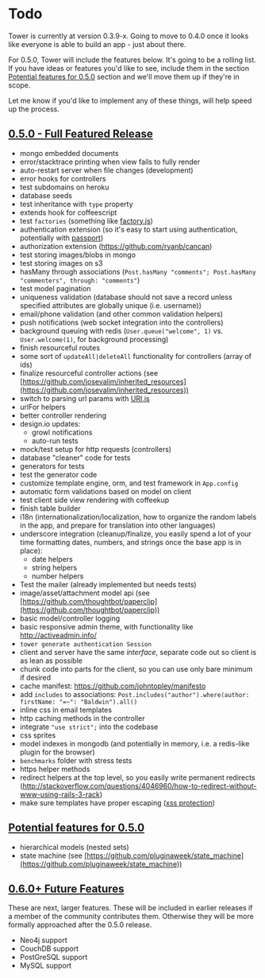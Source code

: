# Todo

Tower is currently at version 0.3.9-x.  Going to move to 0.4.0 once it looks like everyone is able to build an app - just about there.

For 0.5.0, Tower will include the features below.  It's going to be a rolling list.  If you have ideas or features you'd like to see, include them in the section [Potential features for 0.5.0](#potential-features-0.5.0) section and we'll move them up if they're in scope.

Let me know if you'd like to implement any of these things, will help speed up the process.

<h2><a name="features-0.5.0" href="features-0.5.0">0.5.0 - Full Featured Release</a></h2>

- mongo embedded documents
- error/stacktrace printing when view fails to fully render
- auto-restart server when file changes (development)
- error hooks for controllers
- test subdomains on heroku
- database seeds
- test inheritance with `type` property
- extends hook for coffeescript
- test `factories` (something like [factory.js](https://github.com/viatropos/factory.js))
- authentication extension (so it's easy to start using authentication, potentially with [passport](https://github.com/jaredhanson/passport))
- authorization extension (https://github.com/ryanb/cancan)
- test storing images/blobs in mongo
- test storing images on s3
- hasMany through associations (`Post.hasMany "comments"; Post.hasMany "commenters", through: "comments"`)
- test model pagination
- uniqueness validation (database should not save a record unless specified attributes are globally unique (i.e. username))
- email/phone validation (and other common validation helpers)
- push notifications (web socket integration into the controllers)
- background queuing with redis (`User.queue("welcome", 1)` vs. `User.welcome(1)`, for background processing)
- finish resourceful routes
- some sort of `updateAll|deleteAll` functionality for controllers (array of ids)
- finalize resourceful controller actions (see [https://github.com/josevalim/inherited_resources](https://github.com/josevalim/inherited_resources))
- switch to parsing url params with [URI.js](https://github.com/medialize/URI.js)
- urlFor helpers
- better controller rendering
- design.io updates:
  - growl notifications
  - auto-run tests
- mock/test setup for http requests (controllers)
- database "cleaner" code for tests
- generators for tests
- test the generator code
- customize template engine, orm, and test framework in `App.config`
- automatic form validations based on model on client
- test client side view rendering with coffeekup
- finish table builder
- i18n (internationalization/localization, how to organize the random labels in the app, and prepare for translation into other languages)
- underscore integration (cleanup/finalize, you easily spend a lot of your time formatting dates, numbers, and strings once the base app is in place):
  - date helpers
  - string helpers
  - number helpers
- Test the mailer (already implemented but needs tests)
- image/asset/attachment model api (see [https://github.com/thoughtbot/paperclip](https://github.com/thoughtbot/paperclip))
- basic model/controller logging
- basic responsive admin theme, with functionality like http://activeadmin.info/
- `tower generate authentication Session`
- client and server have the same _interface_, separate code out so client is as lean as possible
- chunk code into parts for the client, so you can use only bare minimum if desired
- cache manifest: https://github.com/johntopley/manifesto
- add `includes` to associations: `Post.includes("author").where(author: firstName: "=~": "Baldwin").all()`
- inline css in email templates
- http caching methods in the controller
- integrate `"use strict";` into the codebase
- css sprites
- model indexes in mongodb (and potentially in memory, i.e. a redis-like plugin for the browser)
- `benchmarks` folder with stress tests
- https helper methods
- redirect helpers at the top level, so you easily write permanent redirects (http://stackoverflow.com/questions/4046960/how-to-redirect-without-www-using-rails-3-rack)
- make sure templates have proper escaping ([xss protection](http://asciicasts.com/episodes/204-xss-protection-in-rails-3))

<h2><a name="potential-features-0.5.0" href="potential-features-0.5.0">Potential features for 0.5.0</a></h2>

- hierarchical models (nested sets)
- state machine (see [https://github.com/pluginaweek/state_machine](https://github.com/pluginaweek/state_machine))

<h2><a name="features-0.6.0+" href="features-0.6.0+">0.6.0+ Future Features</a></h2>

These are next, larger features.  These will be included in earlier releases if a member of the community contributes them.  Otherwise they will be more formally approached after the 0.5.0 release.

- Neo4j support
- CouchDB support
- PostGreSQL support
- MySQL support